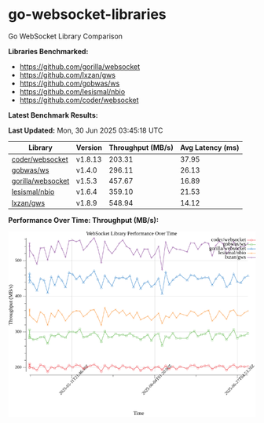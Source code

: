 # go-websocket-libraries

Go WebSocket Library Comparison

**Libraries Benchmarked:**

- https://github.com/gorilla/websocket
- https://github.com/lxzan/gws
- https://github.com/gobwas/ws
- https://github.com/lesismal/nbio
- https://github.com/coder/websocket

**Latest Benchmark Results:**

<!-- BENCHMARK_TABLE_START -->
**Last Updated:** Mon, 30 Jun 2025 03:45:18 UTC

| Library                                         | Version         | Throughput (MB/s) | Avg Latency (ms) |
| ----------------------------------------------- | --------------- | ----------------- | ---------------- |
| [coder/websocket](https://github.com/coder/websocket) | v1.8.13 | 203.31 | 37.95 |
| [gobwas/ws](https://github.com/gobwas/ws) | v1.4.0 | 296.11 | 26.13 |
| [gorilla/websocket](https://github.com/gorilla/websocket) | v1.5.3 | 457.67 | 16.89 |
| [lesismal/nbio](https://github.com/lesismal/nbio) | v1.6.4 | 359.10 | 21.53 |
| [lxzan/gws](https://github.com/lxzan/gws) | v1.8.9 | 548.94 | 14.12 |
<!-- BENCHMARK_TABLE_END -->

**Performance Over Time: Throughput (MB/s):**

![Benchmark Performance Graph](benchmark_performance.png)